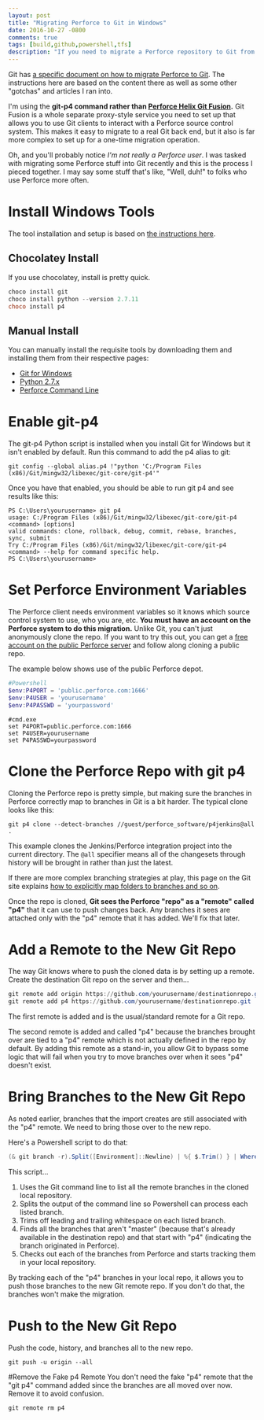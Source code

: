 ```yaml
---
layout: post
title: "Migrating Perforce to Git in Windows"
date: 2016-10-27 -0800
comments: true
tags: [build,github,powershell,tfs]
description: "If you need to migrate a Perforce repository to Git from a Windows machine, this is how. At least, you know, 'works on my box.'"
---
```

Git has [a specific document on how to migrate Perforce to Git](https://git-scm.com/book/en/v2/Git-and-Other-Systems-Migrating-to-Git#Perforce). The instructions here are based on the content there as well as some other "gotchas" and articles I ran into.

I'm using the **git-p4 command rather than [Perforce Helix Git Fusion](https://www.perforce.com/perforce/doc.current/manuals/intro/index.html#basic_concepts.git.fusion).** Git Fusion is a whole separate proxy-style service you need to set up that allows you to use Git clients to interact with a Perforce source control system. This makes it easy to migrate to a real Git back end, but it also is far more complex to set up for a one-time migration operation.

Oh, and you'll probably notice _I'm not really a Perforce user_. I was tasked with migrating some Perforce stuff into Git recently and this is the process I pieced together. I may say some stuff that's like, "Well, duh!" to folks who use Perforce more often.

# Install Windows Tools
The tool installation and setup is based on [the instructions here](http://ericlathrop.com/2012/12/how-to-set-up-git-p4-in-windows/).

## Chocolatey Install
If you use chocolatey, install is pretty quick.

```powershell
choco install git
choco install python --version 2.7.11
choco install p4
```

## Manual Install
You can manually install the requisite tools by downloading them and installing them from their respective pages:

- [Git for Windows](https://git-scm.com/download/win)
- [Python 2.7.x](https://www.python.org/downloads/windows/)
- [Perforce Command Line](https://www.perforce.com/downloads/helix#clients)

# Enable git-p4
The git-p4 Python script is installed when you install Git for Windows but it isn't enabled by default. Run this command to add the p4 alias to git:

`git config --global alias.p4 !"python 'C:/Program Files (x86)/Git/mingw32/libexec/git-core/git-p4'"`

Once you have that enabled, you should be able to run git p4 and see results like this:

```
PS C:\Users\yourusername> git p4
usage: C:/Program Files (x86)/Git/mingw32/libexec/git-core/git-p4 <command> [options]
valid commands: clone, rollback, debug, commit, rebase, branches, sync, submit
Try C:/Program Files (x86)/Git/mingw32/libexec/git-core/git-p4 <command> --help for command specific help.
PS C:\Users\yourusername>
```

# Set Perforce Environment Variables
The Perforce client needs environment variables so it knows which source control system to use, who you are, etc. **You must have an account on the Perforce system to do this migration.** Unlike Git, you can't just anonymously clone the repo. If you want to try this out, you can get a [free account on the public Perforce server](https://swarm.workshop.perforce.com/) and follow along cloning a public repo.

The example below shows use of the public Perforce depot.

```powershell
#Powershell
$env:P4PORT = 'public.perforce.com:1666'
$env:P4USER = 'yourusername'
$env:P4PASSWD = 'yourpassword'
```

```
#cmd.exe
set P4PORT=public.perforce.com:1666
set P4USER=yourusername
set P4PASSWD=yourpassword
```

# Clone the Perforce Repo with git p4
Cloning the Perforce repo is pretty simple, but making sure the branches in Perforce correctly map to branches in Git is a bit harder. The typical clone looks like this:

`git p4 clone --detect-branches //guest/perforce_software/p4jenkins@all .`

This example clones the Jenkins/Perforce integration project into the current directory. The `@all` specifier means all of the changesets through history will be brought in rather than just the latest.

If there are more complex branching strategies at play, this page on the Git site explains [how to explicitly map folders to branches and so on](https://git-scm.com/book/en/v2/Git-and-Other-Systems-Git-as-a-Client#_git_p4_branches).

Once the repo is cloned, **Git sees the Perforce "repo" as a "remote" called "p4"** that it can use to push changes back. Any branches it sees are attached only with the "p4" remote that it has added. We'll fix that later.

# Add a Remote to the New Git Repo
The way Git knows where to push the cloned data is by setting up a remote. Create the destination Git repo on the server and then...

```powershell
git remote add origin https://github.com/yourusername/destinationrepo.git
git remote add p4 https://github.com/yourusername/destinationrepo.git
```

The first remote is added and is the usual/standard remote for a Git repo.

The second remote is added and called "p4" because the branches brought over are tied to a "p4" remote which is not actually defined in the repo by default. By adding this remote as a stand-in, you allow Git to bypass some logic that will fail when you try to move branches over when it sees "p4" doesn't exist.

# Bring Branches to the New Git Repo
As noted earlier, branches that the import creates are still associated with the "p4" remote. We need to bring those over to the new repo.

Here's a Powershell script to do that:

```powershell
(& git branch -r).Split([Environment]::Newline) | %{ $.Trim() } | Where-Object { $ -notlike "/master" -and $_ -like "p4/" } | %{ (& git checkout --track "$_") }
```

This script...

1. Uses the Git command line to list all the remote branches in the cloned local repository.
2. Splits the output of the command line so Powershell can process each listed branch.
3. Trims off leading and trailing whitespace on each listed branch.
4. Finds all the branches that aren't "master" (because that's already available in the destination repo) and that start with "p4" (indicating the branch originated in Perforce).
5. Checks out each of the branches from Perforce and starts tracking them in your local repository.

By tracking each of the "p4" branches in your local repo, it allows you to push those branches to the new Git remote repo. If you don't do that, the branches won't make the migration.

# Push to the New Git Repo
Push the code, history, and branches all to the new repo.

`git push -u origin --all`

#Remove the Fake p4 Remote
You don't need the fake "p4" remote that the "git p4" command added since the branches are all moved over now. Remove it to avoid confusion.

`git remote rm p4`